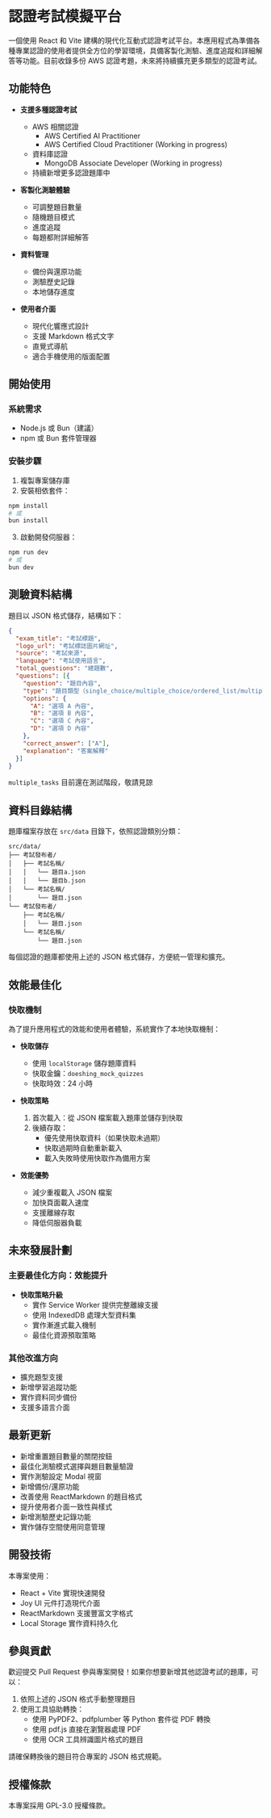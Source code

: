 # 認證考試模擬平台

一個使用 React 和 Vite 建構的現代化互動式認證考試平台。本應用程式為準備各種專業認證的使用者提供全方位的學習環境，具備客製化測驗、進度追蹤和詳細解答等功能。目前收錄多份 AWS 認證考題，未來將持續擴充更多類型的認證考試。

## 功能特色

- **支援多種認證考試**
  - AWS 相關認證
    - AWS Certified AI Practitioner
    - AWS Certified Cloud Practitioner (Working in progress)
  - 資料庫認證
    - MongoDB Associate Developer (Working in progress)
  - 持續新增更多認證題庫中

- **客製化測驗體驗**
  - 可調整題目數量
  - 隨機題目模式
  - 進度追蹤
  - 每題都附詳細解答

- **資料管理**
  - 備份與還原功能
  - 測驗歷史記錄
  - 本地儲存進度

- **使用者介面**
  - 現代化響應式設計
  - 支援 Markdown 格式文字
  - 直覺式導航
  - 適合手機使用的版面配置

## 開始使用

### 系統需求
- Node.js 或 Bun（建議）
- npm 或 Bun 套件管理器

### 安裝步驟

1. 複製專案儲存庫
2. 安裝相依套件：
```bash
npm install
# 或
bun install
```

3. 啟動開發伺服器：
```bash
npm run dev
# 或
bun dev
```

## 測驗資料結構

題目以 JSON 格式儲存，結構如下：

```json
{
  "exam_title": "考試標題",
  "logo_url": "考試標誌圖片網址",
  "source": "考試來源",
  "language": "考試使用語言",
  "total_questions": "總題數",
  "questions": [{
    "question": "題目內容",
    "type": "題目類型（single_choice/multiple_choice/ordered_list/multiple_tasks）",
    "options": {
      "A": "選項 A 內容",
      "B": "選項 B 內容",
      "C": "選項 C 內容",
      "D": "選項 D 內容"
    },
    "correct_answer": ["A"],
    "explanation": "答案解釋"
  }]
}
```
`multiple_tasks` 目前還在測試階段，敬請見諒

## 資料目錄結構

題庫檔案存放在 `src/data` 目錄下，依照認證類別分類：

```
src/data/
├── 考試發布者/
│   ├── 考試名稱/
│   │   └── 題目a.json
│   │   └── 題目b.json
│   └── 考試名稱/
│       └── 題目.json
└── 考試發布者/
    ├── 考試名稱/
    │   └── 題目.json
    └── 考試名稱/
        └── 題目.json
```

每個認證的題庫都使用上述的 JSON 格式儲存，方便統一管理和擴充。

## 效能最佳化

### 快取機制

為了提升應用程式的效能和使用者體驗，系統實作了本地快取機制：

- **快取儲存**
  - 使用 `localStorage` 儲存題庫資料
  - 快取金鑰：`doeshing_mock_quizzes`
  - 快取時效：24 小時

- **快取策略**
  1. 首次載入：從 JSON 檔案載入題庫並儲存到快取
  2. 後續存取：
     - 優先使用快取資料（如果快取未過期）
     - 快取過期時自動重新載入
     - 載入失敗時使用快取作為備用方案

- **效能優勢**
  - 減少重複載入 JSON 檔案
  - 加快頁面載入速度
  - 支援離線存取
  - 降低伺服器負載

## 未來發展計劃

### 主要最佳化方向：效能提升
- **快取策略升級**
  - 實作 Service Worker 提供完整離線支援
  - 使用 IndexedDB 處理大型資料集
  - 實作漸進式載入機制
  - 最佳化資源預取策略

### 其他改進方向
- 擴充題型支援
- 新增學習追蹤功能
- 實作資料同步備份
- 支援多語言介面

## 最新更新

- 新增重置題目數量的關閉按鈕
- 最佳化測驗模式選擇與題目數量驗證
- 實作測驗設定 Modal 視窗
- 新增備份/還原功能
- 改善使用 ReactMarkdown 的題目格式
- 提升使用者介面一致性與樣式
- 新增測驗歷史記錄功能
- 實作儲存空間使用同意管理

## 開發技術

本專案使用：
- React + Vite 實現快速開發
- Joy UI 元件打造現代介面
- ReactMarkdown 支援豐富文字格式
- Local Storage 實作資料持久化

## 參與貢獻

歡迎提交 Pull Request 參與專案開發！如果你想要新增其他認證考試的題庫，可以：

1. 依照上述的 JSON 格式手動整理題目
2. 使用工具協助轉換：
   - 使用 PyPDF2、pdfplumber 等 Python 套件從 PDF 轉換
   - 使用 pdf.js 直接在瀏覽器處理 PDF
   - 使用 OCR 工具辨識圖片格式的題目

請確保轉換後的題目符合專案的 JSON 格式規範。

## 授權條款

本專案採用 GPL-3.0 授權條款。